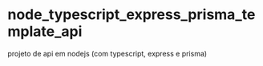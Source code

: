 # node_typescript_express_prisma_template_api
projeto de api em nodejs (com typescript, express e prisma)
